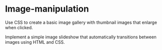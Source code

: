 # Image-manipulation
Use CSS to create a basic image gallery
with thumbnail images that enlarge
when clicked.

Implement a simple image slideshow
that automatically transitions between
images using HTML and CSS.
